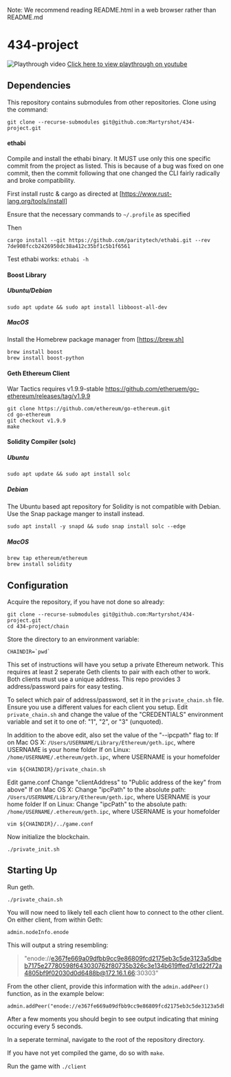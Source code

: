 Note: We recommend reading README.html in a web browser rather than README.md

# 434-project

![Playthrough video](demo.gif)
[Click here to view playthrough on youtube](https://youtu.be/ithINQO8pM8)


## Dependencies

This repository contains submodules from other repositories. Clone using the command:
```
git clone --recurse-submodules git@github.com:Martyrshot/434-project.git
```

#### ethabi
Compile and install the ethabi binary. It MUST use only this one specific commit from the project as listed. This is because of a bug was fixed on one commit, then the commit following that one changed the CLI fairly radically and broke compatibility.

First install rustc & cargo as directed at [https://www.rust-lang.org/tools/install]

Ensure that the necessary commands to `~/.profile` as specified

Then
```
cargo install --git https://github.com/paritytech/ethabi.git --rev 7de908fccb2426950dc38a412c35bf1c5b1f6561
```

Test ethabi works: `ethabi -h`

#### Boost Library

##### Ubuntu/Debian

```
sudo apt update && sudo apt install libboost-all-dev
```

##### MacOS

Install the Homebrew package manager from [https://brew.sh]

```
brew install boost
brew install boost-python
```

#### Geth Ethereum Client

War Tactics requires v1.9.9-stable https://github.com/etheruem/go-ethereum/releases/tag/v1.9.9

```
git clone https://github.com/ethereum/go-ethereum.git
cd go-ethereum
git checkout v1.9.9
make
```

#### Solidity Compiler (solc)

##### Ubuntu

```
sudo apt update && sudo apt install solc
```

##### Debian

The Ubuntu based apt repository for Solidity is not compatible with Debian. Use the Snap package manger to install instead.

```
sudo apt install -y snapd && sudo snap install solc --edge
```


##### MacOS

```
brew tap ethereum/ethereum
brew install solidity
```


## Configuration

Acquire the repository, if you have not done so already:
```
git clone --recurse-submodules git@github.com:Martyrshot/434-project.git
cd 434-project/chain
```

Store the directory to an environment variable:
```
CHAINDIR=`pwd`
```

This set of instructions will have you setup a private Ethereum network. This requires at least 2 seperate Geth clients to pair with each other to work. Both clients must use a unique address. This repo provides 3 address/password pairs for easy testing.

To select which pair of address/password, set it in the `private_chain.sh` file. Ensure you use a different values for each client you setup.
Edit `private_chain.sh` and change the value of the "CREDENTIALS" environment variable and set it to one of: "1", "2", or "3" (unquoted).

In addition to the above edit, also set the value of the "--ipcpath" flag to:
	If on Mac OS X: `/Users/USERNAME/Library/Ethereum/geth.ipc`, where USERNAME is your home folder
	If on Linux: `/home/USERNAME/.ethereum/geth.ipc`, where USERNAME is your homefolder

```
vim ${CHAINDIR}/private_chain.sh
```

Edit game.conf
Change "clientAddress" to "Public address of the key" from above"
	If on Mac OS X: Change "ipcPath" to the absolute path: `/Users/USERNAME/Library/Ethereum/geth.ipc`, where USERNAME is your home folder
	If on Linux: Change "ipcPath" to the absolute path: `/home/USERNAME/.ethereum/geth.ipc`, where USERNAME is your homefolder

```
vim ${CHAINDIR}/../game.conf
```

Now initialize the blockchain.
```
./private_init.sh
```

## Starting Up

Run geth.
```
./private_chain.sh
```


You will now need to likely tell each client how to connect to the other client.
On either client, from within Geth:

```
admin.nodeInfo.enode
```

This will output a string resembling:

> "enode://e367fe669a09dfbb9cc9e86809fcd2175eb3c5de3123a5dbeb7175e27780598f643030762f80735b326c3e134b619ffed7d1d22f72a4805bf9f02030d0d6488b@172.16.1.66:30303"

From the other client, provide this information with the `admin.addPeer()` function, as in the example below:

```
admin.addPeer("enode://e367fe669a09dfbb9cc9e86809fcd2175eb3c5de3123a5dbeb7175e27780598f643030762f80735b326c3e134b619ffed7d1d22f72a4805bf9f02030d0d6488b@172.16.1.66:30303")
```

After a few moments you should begin to see output indicating that mining occuring every 5 seconds.

In a seperate terminal, navigate to the root of the repository directory.

If you have not yet compiled the game, do so with `make`.

Run the game with `./client`


